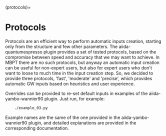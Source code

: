 (protocols)=

# Protocols

Protocols are an efficient way to perform automatic inputs creation, starting only from the structure and few
other parameters. The aiida-quantumespresso plugin provides a set of tested protocols, based on the compromise
between speed and accuracy that we may want to achieve. In MBPT there are no such protocols, but anyway an automatic
input creation can be useful for non-expert users, but also for expert users who don't want to loose to much time
in the input creation step. So, we decided to provide three protocols, 'fast', 'moderate' and 'precise', which provides
automatic GW inputs based on heuristics and user experience. 

Overrides can be provided to re-set default inputs in examples of the aiida-yambo-wannier90 plugin. 
Just run, for example:

```bash
    ./example_03.py
```

Example names are the same of the one provided in the aiida-yambo-wannier90 plugin, and detailed explanations are provided in 
the corresponding documentation.